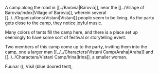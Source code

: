 A camp along the road in [[../Barovia|Barovia]], near the [[../Village of Barovia/index|Village of Barovia]], wherein several [[../../Organizations/Vistani|Vistani]] people seem to be living. As the party gets close to the camp, they notice joyful music.

Many colors of tents fill the camp here, and there is a place set up seemingly to have some sort of festival or storytelling event.

Two members of this camp come up to the party, inviting them into the camp, one a larger man [[../../Characters/Vistani Camp/Araha|Araha]] and [[../../Characters/Vistani Camp/Irina|Irina]], a smaller woman.

Fuunar (), Visil (blue doored tent), 

